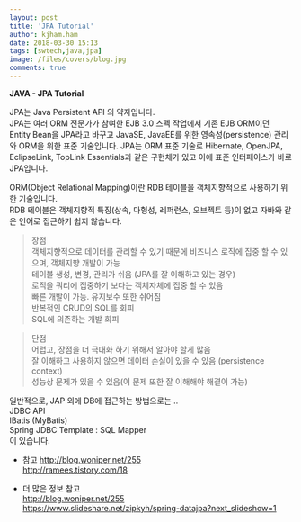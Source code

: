 ```yaml
---
layout: post
title: 'JPA Tutorial'
author: kjham.ham
date: 2018-03-30 15:13
tags: [swtech,java,jpa]
image: /files/covers/blog.jpg
comments: true
---
```


**JAVA - JPA Tutorial**

JPA는 Java Persistent API 의 약자입니다.  
JPA는 여러 ORM 전문가가 참여한 EJB 3.0 스펙 작업에서 기존 EJB ORM이던 Entity Bean을 JPA라고 바꾸고 JavaSE, JavaEE를 위한 영속성(persistence) 관리와 ORM을 위한 표준 기술입니다.
JPA는 ORM 표준 기술로 Hibernate, OpenJPA, EclipseLink, TopLink Essentials과 같은 구현체가 있고 이에 표준 인터페이스가 바로 JPA입니다.

ORM(Object Relational Mapping)이란 RDB 테이블을 객체지향적으로 사용하기 위한 기술입니다.  
RDB 테이블은 객체지향적 특징(상속, 다형성, 레퍼런스, 오브젝트 등)이 없고 자바와 같은 언어로 접근하기 쉽지 않습니다.

> 장점  
객체지향적으로 데이터를 관리할 수 있기 때문에 비즈니스 로직에 집중 할 수 있으며, 객체지향 개발이 가능  
테이블 생성, 변경, 관리가 쉬움 (JPA를 잘 이해하고 있는 경우)  
로직을 쿼리에 집중하기 보다는 객체자체에 집중 할 수 있음  
빠른 개발이 가능. 유지보수 또한 쉬어짐  
반복적인 CRUD의 SQL를 회피  
SQL에 의존하는 개발 회피  

> 단점  
어렵고, 장점을 더 극대화 하기 위해서 알아야 할게 많음  
잘 이해하고 사용하지 않으면 데이터 손실이 있을 수 있음 (persistence context)  
성능상 문제가 있을 수 있음(이 문제 또한 잘 이해해야 해결이 가능)  

일반적으로, JAP 외에 DB에 접근하는 방법으로는 ..  
JDBC API  
IBatis (MyBatis)  
Spring JDBC Template : SQL Mapper  
이 있습니다.

- 참고
http://blog.woniper.net/255  
http://ramees.tistory.com/18  

- 더 많은 정보 참고  
http://blog.woniper.net/255  
https://www.slideshare.net/zipkyh/spring-datajpa?next_slideshow=1  